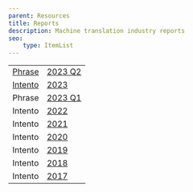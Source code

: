 ```yaml
---
parent: Resources
title: Reports
description: Machine translation industry reports
seo:
    type: ItemList
---
```


|     |     |
| --- | --- |
| [Phrase](/integrations/phrase.md) | [2023 Q2](https://phrase.com/resources/machine-translation-report/) |
| [Intento](/industry/companies.md#intento) | [2023](https://inten.to/machine-translation-report-2023/?utm_campaign=MT%20Report%202023&utm_source=machine_translate) |
| Phrase | [2023 Q1](https://phrase.com/resources/machine-translation-report/) |
| Intento | [2022](https://inten.to/machine-translation-report-2022/) |
| Intento | [2021](https://try.inten.to/machine-translation-report-2021/?utm_campaign=MT%20Report%202021&utm_source=machine_translate) |
| Intento | [2020](https://try.inten.to/mt_report_2020?utm_campaign=MT%20Report%202021&utm_source=machine_translate) |
| Intento | [2019](https://blog.inten.to/state-of-the-machine-translation-june-2019-e3ffb457b76c) |
| Intento | [2018](https://www.slideshare.net/KonstantinSavenkov/state-of-the-machine-translation-by-intento-july-2018) |
| Intento | [2017](https://www.slideshare.net/KonstantinSavenkov/state-of-the-machine-translation-by-intento-november-2017-81574321) |
